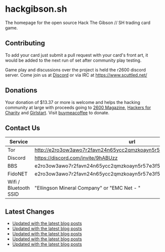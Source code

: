 # hackgibson.sh
The homepage for the open source Hack The Gibson // SH trading card game.


## Contributing

To add your card just submit a pull request with your card's front art, it would be added to the next run of set after community play testing.

Game play and discussions over the project is held the r2600 discord server. Come join us at [Discord](https://discord.com/invite/9hABUzz) or via IRC at https://www.scuttled.net/


## Donations

Your donation of $13.37 or more is welcome and helps the hacking community at large with proceeds going to [2600 Magazine](https://2600.com/), [Hackers for Charity](https://hackersforcharity.org) and [Girlstart](https://girlstart.org).  Visit [buymeacoffee](https://www.buymeacoffee.com/hackgibson.sh) to donate.


## Contact Us

Service | url
-|-
Tor | http://e2ro3ow3awo7r2favn24n65ycc2qmzkoayn5r57e3f56nvjwdcgg32ad.onion
Discord | https://discord.com/invite/9hABUzz
BBS | e2ro3ow3awo7r2favn24n65ycc2qmzkoayn5r57e3f56nvjwdcgg32ad.onion:23
FidoNET | e2ro3ow3awo7r2favn24n65ycc2qmzkoayn5r57e3f56nvjwdcgg32ad.onion:24554
Wifi / Bluetooth SSID | "Ellingson Mineral Company" or "EMC Net - <fidonet address>"

## Latest Changes
<!-- BLOG-POST-LIST:START -->
- [Updated with the latest blog posts](https://github.com/DFW2600/hackgibson.sh/commit/c809abd1e63438b04bd40c117d5af9380e9b6e42)
- [Updated with the latest blog posts](https://github.com/DFW2600/hackgibson.sh/commit/851bb26942dcac005cbe1f5b781a3df7548c752c)
- [Updated with the latest blog posts](https://github.com/DFW2600/hackgibson.sh/commit/2d8b66cccdde9af656339fca1891f74290175434)
- [Updated with the latest blog posts](https://github.com/DFW2600/hackgibson.sh/commit/6f2608e4f9845574de063f1f3e34943db04dae6a)
- [Updated with the latest blog posts](https://github.com/DFW2600/hackgibson.sh/commit/481c7b38fe742ed8d17c85f9d0d22f624a49c247)
<!-- BLOG-POST-LIST:END -->
